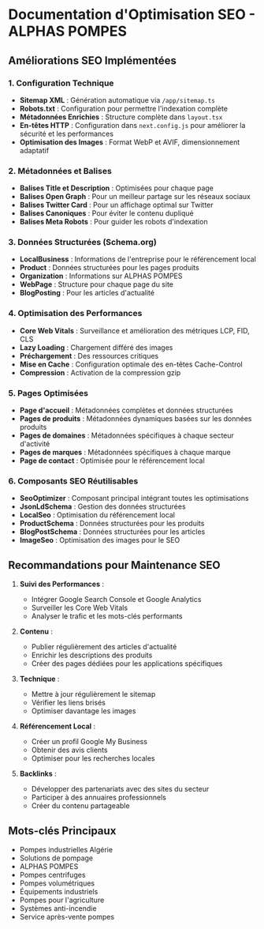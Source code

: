 # Documentation d'Optimisation SEO - ALPHAS POMPES

## Améliorations SEO Implémentées

### 1. Configuration Technique

- **Sitemap XML** : Génération automatique via `/app/sitemap.ts`
- **Robots.txt** : Configuration pour permettre l'indexation complète
- **Métadonnées Enrichies** : Structure complète dans `layout.tsx`
- **En-têtes HTTP** : Configuration dans `next.config.js` pour améliorer la sécurité et les performances
- **Optimisation des Images** : Format WebP et AVIF, dimensionnement adaptatif

### 2. Métadonnées et Balises

- **Balises Title et Description** : Optimisées pour chaque page
- **Balises Open Graph** : Pour un meilleur partage sur les réseaux sociaux
- **Balises Twitter Card** : Pour un affichage optimal sur Twitter
- **Balises Canoniques** : Pour éviter le contenu dupliqué
- **Balises Meta Robots** : Pour guider les robots d'indexation

### 3. Données Structurées (Schema.org)

- **LocalBusiness** : Informations de l'entreprise pour le référencement local
- **Product** : Données structurées pour les pages produits
- **Organization** : Informations sur ALPHAS POMPES
- **WebPage** : Structure pour chaque page du site
- **BlogPosting** : Pour les articles d'actualité

### 4. Optimisation des Performances

- **Core Web Vitals** : Surveillance et amélioration des métriques LCP, FID, CLS
- **Lazy Loading** : Chargement différé des images
- **Préchargement** : Des ressources critiques
- **Mise en Cache** : Configuration optimale des en-têtes Cache-Control
- **Compression** : Activation de la compression gzip

### 5. Pages Optimisées

- **Page d'accueil** : Métadonnées complètes et données structurées
- **Pages de produits** : Métadonnées dynamiques basées sur les données produits
- **Pages de domaines** : Métadonnées spécifiques à chaque secteur d'activité
- **Pages de marques** : Métadonnées spécifiques à chaque marque
- **Page de contact** : Optimisée pour le référencement local

### 6. Composants SEO Réutilisables

- **SeoOptimizer** : Composant principal intégrant toutes les optimisations
- **JsonLdSchema** : Gestion des données structurées
- **LocalSeo** : Optimisation du référencement local
- **ProductSchema** : Données structurées pour les produits
- **BlogPostSchema** : Données structurées pour les articles
- **ImageSeo** : Optimisation des images pour le SEO

## Recommandations pour Maintenance SEO

1. **Suivi des Performances** :
   - Intégrer Google Search Console et Google Analytics
   - Surveiller les Core Web Vitals
   - Analyser le trafic et les mots-clés performants

2. **Contenu** :
   - Publier régulièrement des articles d'actualité
   - Enrichir les descriptions des produits
   - Créer des pages dédiées pour les applications spécifiques

3. **Technique** :
   - Mettre à jour régulièrement le sitemap
   - Vérifier les liens brisés
   - Optimiser davantage les images

4. **Référencement Local** :
   - Créer un profil Google My Business
   - Obtenir des avis clients
   - Optimiser pour les recherches locales

5. **Backlinks** :
   - Développer des partenariats avec des sites du secteur
   - Participer à des annuaires professionnels
   - Créer du contenu partageable

## Mots-clés Principaux

- Pompes industrielles Algérie
- Solutions de pompage
- ALPHAS POMPES
- Pompes centrifuges
- Pompes volumétriques
- Équipements industriels
- Pompes pour l'agriculture
- Systèmes anti-incendie
- Service après-vente pompes
